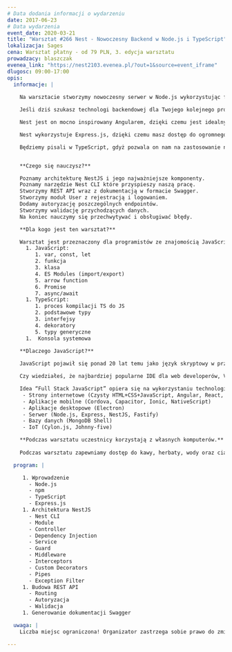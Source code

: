 ```yaml
---
# Data dodania informacji o wydarzeniu
date: 2017-06-23
# Data wydarzenia
event_date: 2020-03-21
title: "Warsztat #266 Nest - Nowoczesny Backend w Node.js i TypeScript"
lokalizacja: Sages
cena: Warsztat płatny - od 79 PLN, 3. edycja warsztatu
prowadzacy: blaszczak
evenea_link: "https://nest2103.evenea.pl/?out=1&source=event_iframe"
dlugosc: 09:00-17:00
opis:
  informacje: |
    
    Na warsztacie stworzymy nowoczesny serwer w Node.js wykorzystując framework Nest.

    Jeśli dziś szukasz technologi backendowej dla Twojego kolejnego projektu, to właśnie Nest powinien być w pierwszej kolejności do .

    Nest jest on mocno inspirowany Angularem, dzięki czemu jest idealnym wyborem dla osób które już pracują w tym frameworku, ponieważ wiele rozwiązań takich jak Dependency Injection będzie dla nich znajoma.

    Nest wykorzystuje Express.js, dzięki czemu masz dostęp do ogromnego zasobu pluginów i społeczności, która była przez lata wokół niego tworzona. Dzięki temu łatwo możesz zmigrować już istniejący projekt, ponieważ Nest daje Ci strukturę architeknoniczną na rozwiązania, które już dobrze znasz.

    Będziemy pisali w TypeScript, gdyż pozwala on nam na zastosowanie najnowszej wersji ECMAScript, a statyczne typowanie pomoże nam w utrzymaniu aplikacji na wysokim poziomie niezawodności i przejrzystości kodu.


    **Czego się nauczysz?**

    Poznamy architekturę NestJS i jego najważniejsze komponenty.
    Poznamy narzędzie Nest CLI które przyspieszy naszą pracę.
    Stworzymy REST API wraz z dokumentacją w formacie Swagger.
    Stworzymy moduł User z rejestracją i logowaniem.
    Dodamy autoryzację poszczególnych endpointów.
    Stworzymy walidację przychodzących danych.
    Na koniec nauczymy się przechwytywać i obsługiwać błędy.

    **Dla kogo jest ten warsztat?**

    Warsztat jest przeznaczony dla programistów ze znajomością JavaScript i TypeScript w zakresie podstawowym. Zagadnienia, które należy znać żeby w pełni skorzystać z warsztatu:
      1. JavaScript:
         1. var, const, let
         2. funkcja
         3. klasa
         4. ES Modules (import/export)
         5. arrow function
         6. Promise
         7. async/await
      1. TypeScript:
         1. proces kompilacji TS do JS
         2. podstawowe typy
         3. interfejsy
         4. dekoratory
         5. typy generyczne
      1.  Konsola systemowa

    **Dlaczego JavaScript?**
      
    JavaScript pojawił się ponad 20 lat temu jako język skryptowy w przeglądarkach internetowych, czyli po stronie klienta. Później zawitał też po stronie serwera jako Node.js, a dalszy jego rozwój pozwala nam dziś budować aplikacje mobilne, desktopowe, programować bazy danych, a nawet roboty.

    Czy wiedziałeś, że najbardziej popularne IDE dla web developerów, Visual Studio Code jest napisane w TypeScript HTML i CSS ?

    Idea “Full Stack JavaScript” opiera się na wykorzystaniu technologii webowych, HTML, CSS i JavaScript we wszystkich etapach budowy aplikacji:
     - Strony internetowe (Czysty HTML+CSS+JavaScript, Angular, React, Vue)
     - Aplikacje mobilne (Cordova, Capacitor, Ionic, NativeScript)
     - Aplikacje desktopowe (Electron)
     - Serwer (Node.js, Express, NestJS, Fastify)
     - Bazy danych (MongoDB Shell)
     - IoT (Cylon.js, Johnny-five)

    **Podczas warsztatu uczestnicy korzystają z własnych komputerów.**
    
    Podczas warsztatu zapewniamy dostęp do kawy, herbaty, wody oraz ciastek. W porze obiadowej zapewniamy pizzę w wersji mięsnej lub wegetariańskiej.

  program: |

     1. Wprowadzenie
       - Node.js
       - npm
       - TypeScript
       - Express.js
     1. Architektura NestJS
       - Nest CLI
       - Module
       - Controller
       - Dependency Injection
       - Service
       - Guard
       - Middleware
       - Interceptors
       - Custom Decorators
       - Pipes
       - Exception Filter
     1. Budowa REST API
       - Routing
       - Autoryzacja
       - Walidacja
     1. Generowanie dokumentacji Swagger

  uwaga: |
    Liczba miejsc ograniczona! Organizator zastrzega sobie prawo do zmiany lokalizacji wydarzenia oraz jego odwołania w przypadku niezgłoszenia się minimalnej liczby uczestników.

---
```


